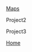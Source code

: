 [Maps](https://github.com/chandralala/chandralala.github.io/blob/b64665bbe520bee5e645612bdab3e9c10c6c7889/portfolio/maps.md)

Project2

Project3

[Home](README.md)
